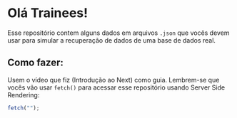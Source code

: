 # Olá Trainees!

Esse repositório contem alguns dados em arquivos `.json` que vocês devem usar para simular a recuperação de dados
de uma base de dados real.

## Como fazer:
Usem o vídeo que fiz (Introdução ao Next) como guia. Lembrem-se que vocês vão usar `fetch()` para acessar esse
repositório usando Server Side Rendering:

```typescript
fetch("");
```

